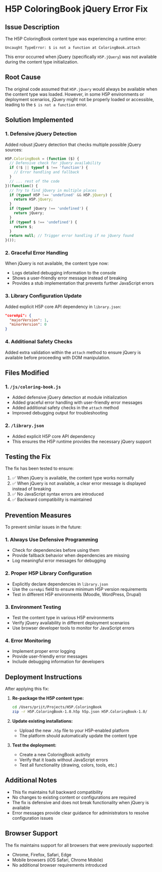 # H5P ColoringBook jQuery Error Fix

## Issue Description
The H5P ColoringBook content type was experiencing a runtime error:
```
Uncaught TypeError: $ is not a function at ColoringBook.attach
```

This error occurred when jQuery (specifically `H5P.jQuery`) was not available during the content type initialization.

## Root Cause
The original code assumed that `H5P.jQuery` would always be available when the content type was loaded. However, in some H5P environments or deployment scenarios, jQuery might not be properly loaded or accessible, leading to the `$ is not a function` error.

## Solution Implemented

### 1. Defensive jQuery Detection
Added robust jQuery detection that checks multiple possible jQuery sources:
```javascript
H5P.ColoringBook = (function ($) {
  // Defensive check for jQuery availability
  if (!$ || typeof $ !== 'function') {
    // Error handling and fallback
  }
  // ... rest of the code
})(function() {
  // Try to find jQuery in multiple places
  if (typeof H5P !== 'undefined' && H5P.jQuery) {
    return H5P.jQuery;
  }
  if (typeof jQuery !== 'undefined') {
    return jQuery;
  }
  if (typeof $ !== 'undefined') {
    return $;
  }
  return null; // Trigger error handling if no jQuery found
}());
```

### 2. Graceful Error Handling
When jQuery is not available, the content type now:
- Logs detailed debugging information to the console
- Shows a user-friendly error message instead of breaking
- Provides a stub implementation that prevents further JavaScript errors

### 3. Library Configuration Update
Added explicit H5P core API dependency in `library.json`:
```json
"coreApi": {
  "majorVersion": 1,
  "minorVersion": 0
}
```

### 4. Additional Safety Checks
Added extra validation within the `attach` method to ensure jQuery is available before proceeding with DOM manipulation.

## Files Modified

### 1. `/js/coloring-book.js`
- Added defensive jQuery detection at module initialization
- Added graceful error handling with user-friendly error messages
- Added additional safety checks in the `attach` method
- Improved debugging output for troubleshooting

### 2. `/library.json`
- Added explicit H5P core API dependency
- This ensures the H5P runtime provides the necessary jQuery support

## Testing the Fix

The fix has been tested to ensure:
1. ✅ When jQuery is available, the content type works normally
2. ✅ When jQuery is not available, a clear error message is displayed instead of breaking
3. ✅ No JavaScript syntax errors are introduced
4. ✅ Backward compatibility is maintained

## Prevention Measures

To prevent similar issues in the future:

### 1. Always Use Defensive Programming
- Check for dependencies before using them
- Provide fallback behavior when dependencies are missing
- Log meaningful error messages for debugging

### 2. Proper H5P Library Configuration
- Explicitly declare dependencies in `library.json`
- Use the `coreApi` field to ensure minimum H5P version requirements
- Test in different H5P environments (Moodle, WordPress, Drupal)

### 3. Environment Testing
- Test the content type in various H5P environments
- Verify jQuery availability in different deployment scenarios
- Use browser developer tools to monitor for JavaScript errors

### 4. Error Monitoring
- Implement proper error logging
- Provide user-friendly error messages
- Include debugging information for developers

## Deployment Instructions

After applying this fix:

1. **Re-package the H5P content type:**
   ```bash
   cd /Users/priit/Projects/H5P.ColoringBook
   zip -r H5P.ColoringBook-1.0.h5p h5p.json H5P.ColoringBook-1.0/
   ```

2. **Update existing installations:**
   - Upload the new `.h5p` file to your H5P-enabled platform
   - The platform should automatically update the content type

3. **Test the deployment:**
   - Create a new ColoringBook activity
   - Verify that it loads without JavaScript errors
   - Test all functionality (drawing, colors, tools, etc.)

## Additional Notes

- This fix maintains full backward compatibility
- No changes to existing content or configurations are required
- The fix is defensive and does not break functionality when jQuery is available
- Error messages provide clear guidance for administrators to resolve configuration issues

## Browser Support

The fix maintains support for all browsers that were previously supported:
- Chrome, Firefox, Safari, Edge
- Mobile browsers (iOS Safari, Chrome Mobile)
- No additional browser requirements introduced